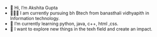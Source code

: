 - 👋 Hi, I’m Akshita Gupta 
- 👩🏼‍💻 I am currently pursuing bh Btech from banasthali vidhyapith in Information technology.
- 🌱 I’m currently learning python, java, c++, html ,css.
- 👀 I want to explore new things in the texh field and create an impact.

<!---
akshita1404/akshita1404 is a ✨ special ✨ repository because its `README.md` (this file) appears on your GitHub profile.
You can click the Preview link to take a look at your changes.
--->
